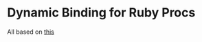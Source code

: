 # Dynamic Binding for Ruby Procs

All based on [this](https://github.com/niklasb/ruby-dynamic-binding)
